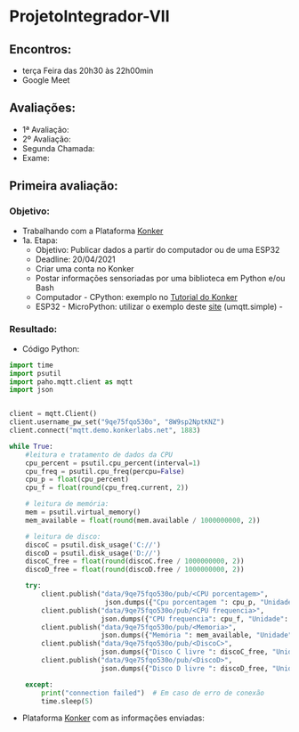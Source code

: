 # ProjetoIntegrador-VII
## Encontros:
* terça Feira das 20h30 às 22h00min
* Google Meet

## Avaliações:
* 1ª Avaliação:
* 2º Avaliação:
* Segunda Chamada:
* Exame:

## Primeira avaliação:
 ### Objetivo:
 * Trabalhando com a Plataforma [Konker](http://www.konkerlabs.com/)
  * 1a. Etapa: 
    * Objetivo: Publicar dados a partir do computador ou de uma ESP32
    * Deadline: 20/04/2021
    * Criar uma conta no Konker
    * Postar informações sensoriadas por uma biblioteca em Python e/ou Bash
    * Computador - CPython: exemplo no [Tutorial do Konker](https://konker.atlassian.net/wiki/spaces/DEV/pages/28180518/Guia+de+Uso+da+Plataforma+Konker)
    * ESP32 - MicroPython: utilizar o exemplo deste [site](https://mjrobot.org/2018/06/13/iot-feito-facil-esp-micropython-mqtt-thingspeak/) (umqtt.simple) - 
 
 ### Resultado:
* Código Python:
~~~python
import time
import psutil
import paho.mqtt.client as mqtt
import json


client = mqtt.Client()
client.username_pw_set("9qe75fqo530o", "8W9sp2NptKNZ")
client.connect("mqtt.demo.konkerlabs.net", 1883)

while True:
    #leitura e tratamento de dados da CPU
    cpu_percent = psutil.cpu_percent(interval=1)
    cpu_freq = psutil.cpu_freq(percpu=False)
    cpu_p = float(cpu_percent)
    cpu_f = float(round(cpu_freq.current, 2))

    # leitura de memória:
    mem = psutil.virtual_memory()
    mem_available = float(round(mem.available / 1000000000, 2))

    # leitura de disco:
    discoC = psutil.disk_usage('C://')
    discoD = psutil.disk_usage('D://')
    discoC_free = float(round(discoC.free / 1000000000, 2))
    discoD_free = float(round(discoD.free / 1000000000, 2))

    try:
        client.publish("data/9qe75fqo530o/pub/<CPU porcentagem>",
                        json.dumps({"Cpu porcentagem ": cpu_p, "Unidade": "%"}))
        client.publish("data/9qe75fqo530o/pub/<CPU frequencia>",
                       json.dumps({"CPU frequencia": cpu_f, "Unidade": "Hz"}))
        client.publish("data/9qe75fqo530o/pub/<Memoria>",
                       json.dumps({"Memória ": mem_available, "Unidade": "GB"}))
        client.publish("data/9qe75fqo530o/pub/<DiscoC>",
                       json.dumps({"Disco C livre ": discoC_free, "Unidade": "GB"}))
        client.publish("data/9qe75fqo530o/pub/<DiscoD>",
                       json.dumps({"Disco D livre ": discoD_free, "Unidade": "GB"}))

    except:
        print("connection failed")  # Em caso de erro de conexão
        time.sleep(5)


~~~
*  Plataforma [Konker](https://demo.konkerlabs.net/registry/devices/p1ck2t84@p1ck2t84/a48b4adc-0af3-4370-9dda-629bc938cb21/events) com as informações enviadas:

